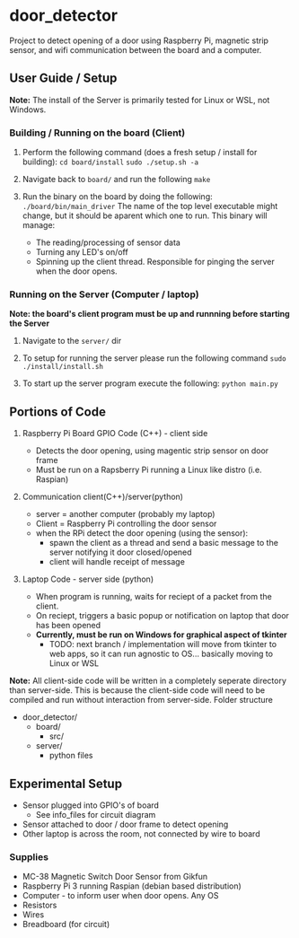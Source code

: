# door_detector

Project to detect opening of a door using Raspberry Pi, magnetic strip sensor, and wifi communication between the board and a computer.

## User Guide / Setup

**Note:** The install of the Server is primarily tested for Linux or WSL, not Windows.

### **Building / Running on the board (Client)**

1. Perform the following command (does a fresh setup / install for building):
`cd board/install`
`sudo ./setup.sh -a`

2. Navigate back to `board/` and run the following
`make`

3. Run the binary on the board by doing the following:
`./board/bin/main_driver`
The name of the top level executable might change, but it should be aparent which one to run.
This binary will manage:
    - The reading/processing of sensor data
    - Turning any LED's on/off
    - Spinning up the client thread. Responsible for pinging the server when the door opens.

### **Running on the Server (Computer / laptop)**

**Note: the board's client program must be up and runnning before starting the Server**

1. Navigate to the `server/` dir
2. To setup for running the server please run the following command
`sudo ./install/install.sh`

3. To start up the server program execute the following: `python main.py`

## **Portions of Code**

1. Raspberry Pi Board GPIO Code (C++) - client side
    - Detects the door opening, using magentic strip sensor on door frame
    - Must be run on a Rapsberry Pi running a Linux like distro (i.e. Raspian)

2. Communication client(C++)/server(python)
    - server = another computer (probably my laptop)
    - Client = Raspberry Pi controlling the door sensor
    - when the RPi detect the door opening (using the sensor):
        - spawn the client as a thread and send a basic message to the server notifying it door closed/opened
        - client will handle receipt of message

3. Laptop Code - server side (python)
    - When program is running, waits for reciept of a packet from the client.
    - On reciept, triggers a basic popup or notification on laptop that door has been opened
    - **Currently, must be run on Windows for graphical aspect of tkinter**
        - TODO: next branch / implementation will move from tkinter to web apps, so it can run agnostic to OS... basically moving to Linux or WSL

**Note:** All client-side code will be written in a completely seperate directory than server-side.
This is because the client-side code will need to be compiled and run without interaction from server-side.
Folder structure
- door_detector/
  - board/
    - src/
  - server/
    - python files

## Experimental Setup

- Sensor plugged into GPIO's of board
  - See info_files for circuit diagram
- Sensor attached to door / door frame to detect opening
- Other laptop is across the room, not connected by wire to board

### Supplies

- MC-38 Magnetic Switch Door Sensor from Gikfun
- Raspberry Pi 3 running Raspian (debian based distribution)
- Computer - to inform user when door opens. Any OS
- Resistors
- Wires
- Breadboard (for circuit)